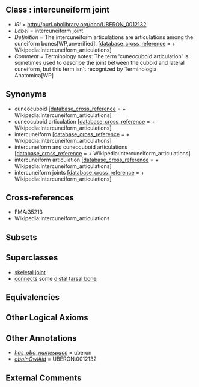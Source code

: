 
## Class : intercuneiform joint

 * *IRI* = http://purl.obolibrary.org/obo/UBERON_0012132
 * *Label* = intercuneiform joint
 * *Definition* = The intercuneiform articulations are articulations among the cuneiform bones[WP,unverified]. [[database_cross_reference](../../ef/oboInOwl#hasDbXref.md) =  + Wikipedia:Intercuneiform_articulations]
 * *Comment* = Terminology notes: The term 'cuneocuboid articulation' is sometimes used to describe the joint between the cuboid and lateral cuneiform, but this term isn't recognized by Terminologia Anatomica[WP]

## Synonyms

 * cuneocuboid [[database_cross_reference](../../ef/oboInOwl#hasDbXref.md) =  + Wikipedia:Intercuneiform_articulations]
 * cuneocuboid articulation [[database_cross_reference](../../ef/oboInOwl#hasDbXref.md) =  + Wikipedia:Intercuneiform_articulations]
 * intercuneiform [[database_cross_reference](../../ef/oboInOwl#hasDbXref.md) =  + Wikipedia:Intercuneiform_articulations]
 * intercuneiform and cuneocuboid articulations [[database_cross_reference](../../ef/oboInOwl#hasDbXref.md) =  + Wikipedia:Intercuneiform_articulations]
 * intercuneiform articulation [[database_cross_reference](../../ef/oboInOwl#hasDbXref.md) =  + Wikipedia:Intercuneiform_articulations]
 * intercuneiform joints [[database_cross_reference](../../ef/oboInOwl#hasDbXref.md) =  + Wikipedia:Intercuneiform_articulations]

## Cross-references

 * FMA:35213
 * Wikipedia:Intercuneiform_articulations

## Subsets


## Superclasses

 * [skeletal joint](../../UBERON/82/UBERON_0000982.md)
 * [connects](../../ts/core#connects.md) some [distal tarsal bone](../../UBERON/21/UBERON_0010721.md)

## Equivalencies


## Other Logical Axioms


## Other Annotations

 * *[has_obo_namespace](../../ce/oboInOwl#hasOBONamespace.md)* = uberon
 * *[oboInOwl#id](../../id/oboInOwl#id.md)* = UBERON:0012132

## External Comments

